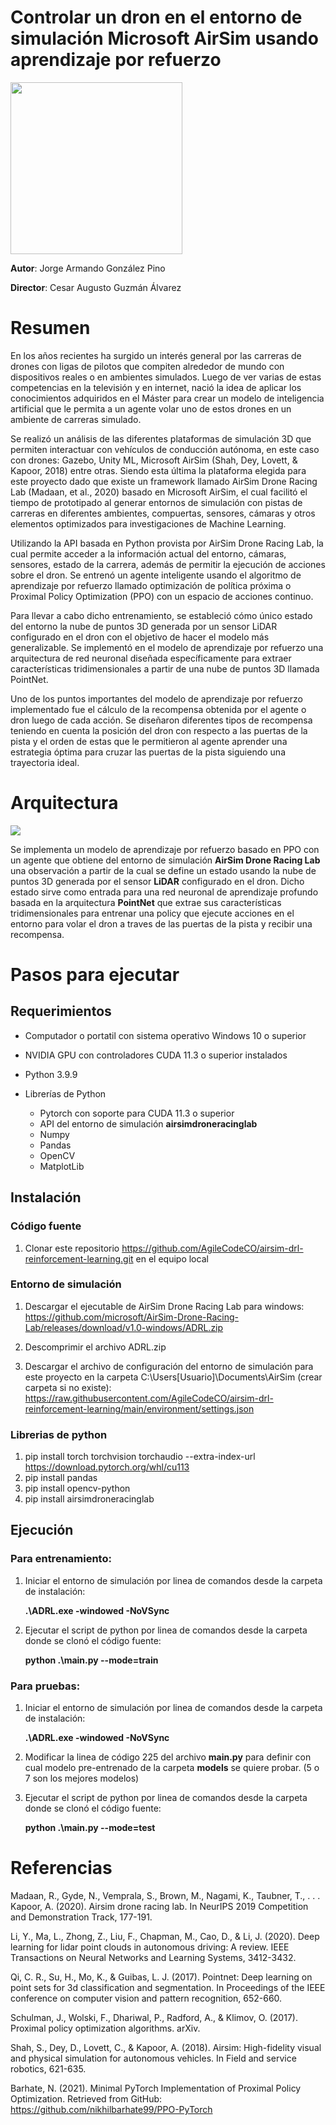 # Controlar un dron en el entorno de simulación Microsoft AirSim usando aprendizaje por refuerzo

<img src="https://github.com/AgileCodeCO/airsim-drl-reinforcement-learning/blob/main/img/drone-flying.gif?raw=true" width="275">

**Autor**: Jorge Armando González Pino

**Director**: Cesar Augusto Guzmán Álvarez


# Resumen

En los años recientes ha surgido un interés general por las carreras de drones con ligas de pilotos que compiten alrededor de mundo con dispositivos reales o en ambientes simulados.  Luego de ver varias de estas competencias en la televisión y en internet, nació la idea de aplicar los conocimientos adquiridos en el Máster para crear un modelo de inteligencia artificial que le permita a un agente volar uno de estos drones en un ambiente de carreras simulado.

Se realizó un análisis de las diferentes plataformas de simulación 3D que permiten interactuar con vehículos de conducción autónoma, en este caso con drones: Gazebo, Unity ML, Microsoft AirSim (Shah, Dey, Lovett, & Kapoor, 2018) entre otras.  Siendo esta última la plataforma elegida para este proyecto dado que existe un framework llamado AirSim Drone Racing Lab (Madaan, et al., 2020) basado en Microsoft AirSim, el cual facilitó el tiempo de prototipado al generar entornos de simulación con pistas de carreras en diferentes ambientes, compuertas, sensores, cámaras y otros elementos optimizados para investigaciones de Machine Learning.

Utilizando la API basada en Python provista por AirSim Drone Racing Lab, la cual permite acceder a la información actual del entorno, cámaras, sensores, estado de la carrera, además de permitir la ejecución de acciones sobre el dron. Se entrenó un agente inteligente usando el algoritmo de aprendizaje por refuerzo llamado optimización de política próxima o Proximal Policy Optimization (PPO) con un espacio de acciones continuo.

Para llevar a cabo dicho entrenamiento, se estableció cómo único estado del entorno la nube de puntos 3D generada por un sensor LiDAR configurado en el dron con el objetivo de hacer el modelo más generalizable. Se implementó en el modelo de aprendizaje por refuerzo una arquitectura de red neuronal diseñada específicamente para extraer características tridimensionales a partir de una nube de puntos 3D llamada PointNet.

Uno de los puntos importantes del modelo de aprendizaje por refuerzo implementado fue el cálculo de la recompensa obtenida por el agente o dron luego de cada acción. Se diseñaron diferentes tipos de recompensa teniendo en cuenta la posición del dron con respecto a las puertas de la pista y el orden de estas que le permitieron al agente aprender una estrategia óptima para cruzar las puertas de la pista siguiendo una trayectoria ideal.


# Arquitectura

 


<img src="https://github.com/AgileCodeCO/airsim-drl-reinforcement-learning/blob/main/img/model-diagram.png?raw=true">

 
 Se implementa un modelo de aprendizaje por refuerzo basado en PPO con un agente que obtiene del entorno de simulación **AirSim Drone Racing Lab** una observación a partir de la cual se define un estado usando la nube de puntos 3D generada por el sensor **LiDAR** configurado en el dron. Dicho estado sirve como entrada para una red neuronal de aprendizaje profundo basada en la arquitectura **PointNet** que extrae sus características tridimensionales para entrenar una policy que ejecute acciones en el entorno para volar el dron a traves de las puertas de la pista y recibir una recompensa.


# Pasos para ejecutar

 

## Requerimientos

* Computador o portatil con sistema operativo Windows 10 o superior
* NVIDIA GPU con controladores CUDA 11.3 o superior instalados
* Python 3.9.9
* Librerías de Python
    
    * Pytorch con soporte para CUDA 11.3 o superior
    * API del entorno de simulación **airsimdroneracinglab**
    * Numpy
    * Pandas
    * OpenCV
    * MatplotLib


## Instalación


### Código fuente

1. Clonar este repositorio https://github.com/AgileCodeCO/airsim-drl-reinforcement-learning.git en el equipo local

### Entorno de simulación

1. Descargar el ejecutable de AirSim Drone Racing Lab para windows: https://github.com/microsoft/AirSim-Drone-Racing-Lab/releases/download/v1.0-windows/ADRL.zip

2. Descomprimir el archivo ADRL.zip
3. Descargar el archivo de configuración del entorno de simulación para este proyecto en la carpeta C:\Users\[Usuario]\Documents\AirSim (crear carpeta si no existe): https://raw.githubusercontent.com/AgileCodeCO/airsim-drl-reinforcement-learning/main/environment/settings.json

### Librerias de python

1. pip install torch torchvision torchaudio --extra-index-url https://download.pytorch.org/whl/cu113
2. pip install pandas
3. pip install opencv-python
4. pip install airsimdroneracinglab

## Ejecución

 

### Para entrenamiento:

1. Iniciar el entorno de simulación por linea de comandos desde la carpeta de instalación: 

    **.\ADRL.exe -windowed -NoVSync**

2. Ejecutar el script de python por linea de comandos desde la carpeta donde se clonó el código fuente:

    **python .\main.py --mode=train**

### Para pruebas:

1. Iniciar el entorno de simulación por linea de comandos desde la carpeta de instalación: 

    **.\ADRL.exe -windowed -NoVSync**

2. Modificar la linea de código 225 del archivo **main.py** para definir con cual modelo pre-entrenado de la carpeta **models** se quiere probar. (5 o 7 son los mejores modelos)

3. Ejecutar el script de python por linea de comandos desde la carpeta donde se clonó el código fuente:

    **python .\main.py --mode=test**

# Referencias

 
Madaan, R., Gyde, N., Vemprala, S., Brown, M., Nagami, K., Taubner, T., . . . Kapoor, A. (2020). Airsim drone racing lab. In NeurIPS 2019 Competition and Demonstration Track, 177-191.

Li, Y., Ma, L., Zhong, Z., Liu, F., Chapman, M., Cao, D., & Li, J. (2020). Deep learning for lidar point clouds in autonomous driving: A review. IEEE Transactions on Neural Networks and Learning Systems, 3412-3432.

Qi, C. R., Su, H., Mo, K., & Guibas, L. J. (2017). Pointnet: Deep learning on point sets for 3d classification and segmentation. In Proceedings of the IEEE conference on computer vision and pattern recognition, 652-660.

Schulman, J., Wolski, F., Dhariwal, P., Radford, A., & Klimov, O. (2017). Proximal policy optimization algorithms. arXiv.

Shah, S., Dey, D., Lovett, C., & Kapoor, A. (2018). Airsim: High-fidelity visual and physical simulation for autonomous vehicles. In Field and service robotics, 621-635.

Barhate, N. (2021). Minimal PyTorch Implementation of Proximal Policy Optimization. Retrieved from GitHub: https://github.com/nikhilbarhate99/PPO-PyTorch
